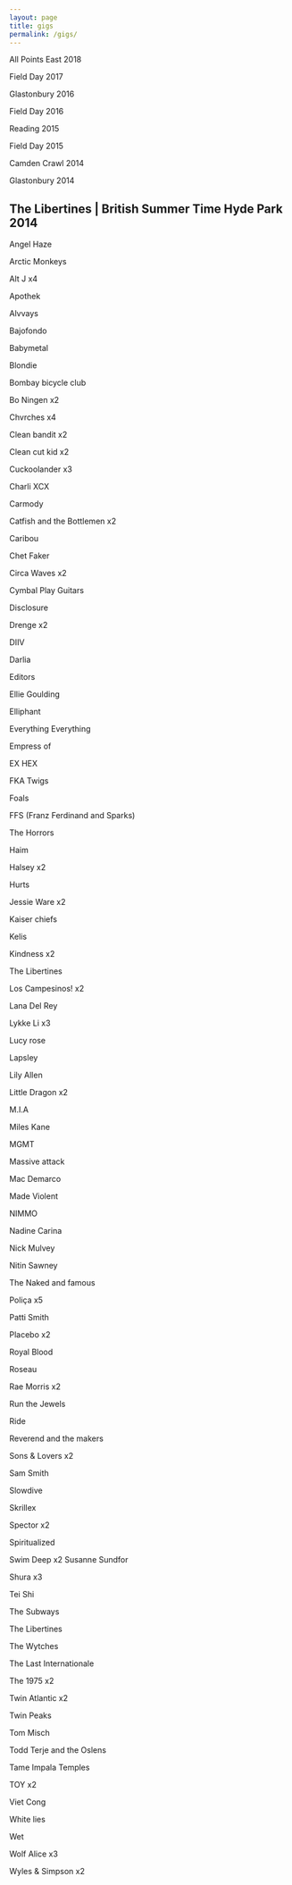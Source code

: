 ```yaml
---
layout: page
title: gigs
permalink: /gigs/
---
```


All Points East 2018

Field Day 2017

Glastonbury 2016

Field Day 2016

Reading 2015

Field Day 2015

Camden Crawl 2014 

Glastonbury 2014

The Libertines | British Summer Time Hyde Park 2014
-
Angel Haze

Arctic Monkeys

Alt J x4

Apothek

Alvvays

Bajofondo

Babymetal

Blondie

Bombay bicycle club

Bo Ningen x2

Chvrches x4

Clean bandit x2

Clean cut kid x2

Cuckoolander x3

Charli XCX

Carmody

Catfish and the Bottlemen x2

Caribou

Chet Faker

Circa Waves x2

Cymbal Play Guitars

Disclosure

Drenge x2

DIIV

Darlia

Editors

Ellie Goulding

Elliphant

Everything Everything

Empress of

EX HEX

FKA Twigs

Foals

FFS (Franz Ferdinand and Sparks)

The Horrors

Haim

Halsey x2

Hurts

Jessie Ware x2

Kaiser chiefs

Kelis

Kindness x2

The Libertines

Los Campesinos! x2

Lana Del Rey

Lykke Li x3

Lucy rose

Lapsley

Lily Allen

Little Dragon x2

M.I.A

Miles Kane

MGMT

Massive attack

Mac Demarco

Made Violent

NIMMO

Nadine Carina

Nick Mulvey

Nitin Sawney

The Naked and famous

Poliça x5

Patti Smith

Placebo x2

Royal Blood

Roseau

Rae Morris x2

Run the Jewels

Ride

Reverend and the makers

Sons & Lovers x2

Sam Smith

Slowdive

Skrillex

Spector x2

Spiritualized

Swim Deep x2
Susanne Sundfor

Shura x3

Tei Shi

The Subways

The Libertines

The Wytches

The Last Internationale 


The 1975 x2

Twin Atlantic x2

Twin Peaks

Tom Misch

Todd Terje and the Oslens

Tame Impala
Temples

TOY x2

Viet Cong

White lies

Wet

Wolf Alice x3

Wyles & Simpson x2